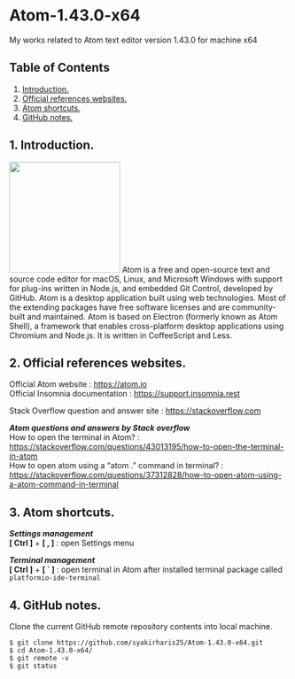 # Atom-1.43.0-x64
My works related to Atom text editor version 1.43.0 for machine x64

## Table of Contents
1. [Introduction.](#introduction)
2. [Official references websites.](#references)
3. [Atom shortcuts.](#shortcuts)
4. [GitHub notes.](#github)

<a name="introduction"></a>
## 1. Introduction.
<img src="insomnia.jpg" height="200"> 
Atom is a free and open-source text and source code editor for macOS, Linux, and Microsoft Windows with support for plug-ins written in Node.js, and embedded Git Control, developed by GitHub. Atom is a desktop application built using web technologies. Most of the extending packages have free software licenses and are community-built and maintained. Atom is based on Electron (formerly known as Atom Shell), a framework that enables cross-platform desktop applications using Chromium and Node.js. It is written in CoffeeScript and Less.

<a name="references"></a>
## 2. Official references websites.
Official Atom website : https://atom.io <br />
Official Insomnia documentation : https://support.insomnia.rest <br />

Stack Overflow question and answer site : https://stackoverflow.com <br />

**_Atom questions and answers by Stack overflow_** <br />
How to open the terminal in Atom? : https://stackoverflow.com/questions/43013195/how-to-open-the-terminal-in-atom <br />
How to open atom using a “atom .” command in terminal? : https://stackoverflow.com/questions/37312828/how-to-open-atom-using-a-atom-command-in-terminal <br />

<a name="shortcuts"></a>
## 3. Atom shortcuts.

**_Settings management_** <br />
**[ Ctrl ]** + **[ , ]** : open Settings menu <br />

**_Terminal management_** <br />
**[ Ctrl ]** + **[ \` ]** : open terminal in Atom after installed terminal package called `platformio-ide-terminal` <br />

<a name="github"></a>
## 4. GitHub notes.
Clone the current GitHub remote repository contents into local machine.
```
$ git clone https://github.com/syakirharis25/Atom-1.43.0-x64.git
$ cd Atom-1.43.0-x64/
$ git remote -v
$ git status
